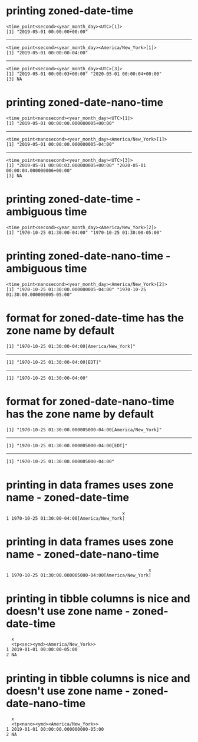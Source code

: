 # printing zoned-date-time

    <time_point<second><year_month_day><UTC>[1]>
    [1] "2019-05-01 00:00:00+00:00"

---

    <time_point<second><year_month_day><America/New_York>[1]>
    [1] "2019-05-01 00:00:00-04:00"

---

    <time_point<second><year_month_day><UTC>[3]>
    [1] "2019-05-01 00:00:03+00:00" "2020-05-01 00:00:04+00:00"
    [3] NA                         

# printing zoned-date-nano-time

    <time_point<nanosecond><year_month_day><UTC>[1]>
    [1] "2019-05-01 00:00:00.000000005+00:00"

---

    <time_point<nanosecond><year_month_day><America/New_York>[1]>
    [1] "2019-05-01 00:00:00.000000005-04:00"

---

    <time_point<nanosecond><year_month_day><UTC>[3]>
    [1] "2019-05-01 00:00:03.000000005+00:00" "2020-05-01 00:00:04.000000006+00:00"
    [3] NA                                   

# printing zoned-date-time - ambiguous time

    <time_point<second><year_month_day><America/New_York>[2]>
    [1] "1970-10-25 01:30:00-04:00" "1970-10-25 01:30:00-05:00"

# printing zoned-date-nano-time - ambiguous time

    <time_point<nanosecond><year_month_day><America/New_York>[2]>
    [1] "1970-10-25 01:30:00.000000005-04:00" "1970-10-25 01:30:00.000000005-05:00"

# format for zoned-date-time has the zone name by default

    [1] "1970-10-25 01:30:00-04:00[America/New_York]"

---

    [1] "1970-10-25 01:30:00-04:00[EDT]"

---

    [1] "1970-10-25 01:30:00-04:00"

# format for zoned-date-nano-time has the zone name by default

    [1] "1970-10-25 01:30:00.000005000-04:00[America/New_York]"

---

    [1] "1970-10-25 01:30:00.000005000-04:00[EDT]"

---

    [1] "1970-10-25 01:30:00.000005000-04:00"

# printing in data frames uses zone name - zoned-date-time

                                                x
    1 1970-10-25 01:30:00-04:00[America/New_York]

# printing in data frames uses zone name - zoned-date-nano-time

                                                          x
    1 1970-10-25 01:30:00.000005000-04:00[America/New_York]

# printing in tibble columns is nice and doesn't use zone name - zoned-date-time

      x                               
      <tp<sec><ymd><America/New_York>>
    1 2019-01-01 00:00:00-05:00       
    2 NA                              

# printing in tibble columns is nice and doesn't use zone name - zoned-date-nano-time

      x                                  
      <tp<nano><ymd><America/New_York>>  
    1 2019-01-01 00:00:00.000000000-05:00
    2 NA                                 

